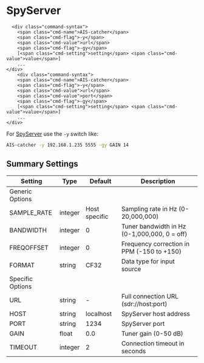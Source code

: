 # SpyServer
<div class="command-container">

      <div class="command-syntax">
        <span class="cmd-name">AIS-catcher</span>
        <span class="cmd-flag">-y</span>
        <span class="cmd-value">url</span>
        <span class="cmd-flag">-gy</span>
        [<span class="cmd-setting">setting</span> <span class="cmd-value">value</span>]
        ...
    </div>
        <div class="command-syntax">
        <span class="cmd-name">AIS-catcher</span>
        <span class="cmd-flag">-y</span>
        <span class="cmd-value">url</span>
        <span class="cmd-value">port</span>
        <span class="cmd-flag">-gy</span>
        [<span class="cmd-setting">setting</span> <span class="cmd-value">value</span>]
        ...
    </div>
</div>

For [SpyServer](https://airspy.com/)  use the ``-y`` switch like:
```bash
AIS-catcher -y 192.168.1.235 5555 -gy GAIN 14
```

## Summary Settings

<div class="input-table" markdown>


| Setting | Type | Default | Description |
|---------|------|---------|-------------|
| Generic Options | | | |
| <span class="cmd-setting">SAMPLE_RATE</span> | integer | <span class="cmd-value">Host specific</span> | Sampling rate in Hz (0-20,000,000) |
| <span class="cmd-setting">BANDWIDTH</span> | integer | <span class="cmd-value">0</span> | Tuner bandwidth in Hz (0-1,000,000, 0 = off) |
| <span class="cmd-setting">FREQOFFSET</span> | integer | <span class="cmd-value">0</span> | Frequency correction in PPM (-150 to +150) |
| <span class="cmd-setting">FORMAT</span> | string | <span class="cmd-value">CF32</span> | Data type for input source |
| Specific Options | | | |
| <span class="cmd-setting">URL</span> | string | <span class="cmd-value">-</span> | Full connection URL (sdr://host:port) |
| <span class="cmd-setting">HOST</span> | string | <span class="cmd-value">localhost</span> | SpyServer host address |
| <span class="cmd-setting">PORT</span> | string | <span class="cmd-value">1234</span> | SpyServer port |
| <span class="cmd-setting">GAIN</span> | float | <span class="cmd-value">0.0</span> | Tuner gain (0-50 dB) |
| <span class="cmd-setting">TIMEOUT</span> | integer | <span class="cmd-value">2</span> | Connection timeout in seconds |

</div>